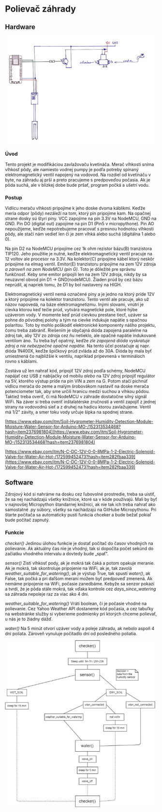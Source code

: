﻿# Polievač záhrady
## Hardware

![alt text](hardware_doc.png "Title")

### Úvod

Tento projekt je modifikáciou zavlažovaču kvetináča. Merač vlhkosti sníma vlhkosť pôdy, ale namiesto vodnej pumpy je podľa potreby spínaný elektromagnetický ventil napojený na vodovod. Na rozdiel od kvetináču v byte, na záhradu aj prší a preto pracujeme s predpoveďou počasia. Ak je pôda suchá, ale v blízkej dobe bude pršať, program počká a ušetrí vodu.

### Postup

Vidlicu meraču vlhkosti pripojíme k jeho doske dvoma káblikmi. Keďže meria odpor (pôdy) nezáleží na tom, ktorý pin pripojíme kam. Na opačnej strane dosky sú štyri piny. VCC zapojíme na pin 3.3V na NodeMCU, GND na GND. Pin DO (digital out) zapojíme na pin D1 (Pin5 v micropythone). Pin AO nepoužijeme, keďže nepotrebujeme pracovať s presnou hodnotou vlhkosti pôdy, ale stačí nám vedieť len či je zem vlhká alebo suchá (digitálna 1 alebo 0).

Na pin D2 na NodeMCU pripojíme cez 1k ohm rezistor bázu(B) tranzistora TIP120. Jeho použitie je nutné, keďže elektromagnetický ventil pracuje na 12 voltov ale procesor na 3.3V. Na kolektor(C) pripojíme kábel ktorý neskôr pripojíme na elmag ventil. Emitor(E) tranzistoru pripojíme na zem 12V zdroja _a zároveň na zem NodeMCU (pin G)._ Toto je dôležité pre správnu funkčnosť. Keby sme emitor pripojili len na zem 12V zdroja, nikdy by sa neuzavrel obvod pin D1 -&gt; GND(nodeMCU). Žiaden prúd by cez bázu neprúdil, aj napriek tomu, že D1 by bol nastavený na HIGH.

Elektromagnetický ventil nemá označené piny a je jedno na ktorý príde 12V a ktorý pripojíme na kolektor tranzistoru. Tento ventil ale pracuje, ako už názov napovedá, na báze elektromagnetizmu. Inými slovami, vnútri je cievka ktorou keď tečie prúd, vytvára magnetické pole, ktoré hýbe uzáverom vody. V momente keď prúd cievkou prestane tiecť, uzáver sa pohne do pôvodnej polohy a tým na cievke indukuje napätie s opačnou polaritou. Toto by mohlo poškodiť elektronické komponenty nášho projektu, čomu treba zabrániť. Riešením je obyčajná dióda zapojená paralelne na zdroj tak, aby 12V zo zdroja cez ňu netieklo, ale opačné napätie indukované ventilom áno. Tu treba byť opatrný, keďže _zle zapojená dióda vyskratuje zdroj a nie nebezpečné opačné napätie._ Na tento účel postačuje aj napr. dióda 1N400X, keďže špičkový prúd zvláda až do 30A. Dióda by mala byť umiestnená čo najbližšie k ventilu, napríklad pripevnená v termináloch rovno s káblami.

Zostáva už len nahrať kód, pripojiť 12V zdroj podľa schémy, NodeMCU napájať cez USB z nabíjačky od mobilu _alebo_ na 12V zdroj pripojiť regulátor na 5V, ktorého výstup príde na pin VIN a zem na G. Potom stačí pichnúť vidlicu merača do zeme a malým šrobovákom nastaviť na doske merača potenciometer tak, aby sme určili hranicu medzi suchou a vlhkou pôdou. Taktiež treba overiť, či má NodeMCU v záhrade dostatočne silný signál WiFi. Na záver si treba overiť inštalatérske zručnosti a ventil zapojiť z jednej strany na vodovodnú sieť a z druhej na hadicu ktorou zavlažujeme. Ventil má 1/2&quot; závity, a smer toku vody určuje šípka na spodnej strane.

[https://www.ebay.com/itm/Soil-Hygrometer-Humidity-Detection-Module-Moisture-Water-Sensor-for-Arduino-MO-/152313534468?hash=item2376981804](https://www.ebay.com/itm/Soil-Hygrometer-Humidity-Detection-Module-Moisture-Water-Sensor-for-Arduino-MO-/152313534468?hash=item2376981804)

[https://www.ebay.com/itm/N-C-DC-12V-0-0-8MPa-1-2-Electric-Solenoid-Valve-for-Water-Air-Hot-/172599452473?hash=item282fbaa339](https://www.ebay.com/itm/N-C-DC-12V-0-0-8MPa-1-2-Electric-Solenoid-Valve-for-Water-Air-Hot-/172599452473?hash=item282fbaa339)

## Software

Zdrojový kód si nahráme na dosku cez ľubovolné prostredie, treba sa uistiť, že sa nej nachádzajú všetky knižnice, ktoré sa v kóde používajú. Mali by byť v najnovšej Micropython štandarnej knižnici, ak nie tak ich treba nahrať ako samostatné .py súbory, všetky sa nachádzajú na GitHube Micropythonu. Pri štarte počítača sa automaticky pustí funkcia chceker a bude bežať pokiaľ bude počítač zapnutý.

### Funkcie

*checker()*
Jedinou úlohou funkcie je dostať počítač do časov vhodných na polievanie. Ak aktuálny čas nie je vhodný, tak si   dopočíta počet sekúnd do začiatku vhodného intervalu a dovtedy bude „spať&quot;.

*sensor()*
Zistí vlhkosť pody, ak je mokrá tak čaká a potom opakuje meranie. Ak je mokrá, tak skontroluje pripojenie na WiFi, ak je, tak zavolá *weather\_suitable\_for\_watering()*, ak je výstup True, tak spustí *water()*, ak False, tak počká a pri daľšom meraní možem byť predpoveď zmenená. Ak nemáme pripojenie na WiFi, počasie zanedbáme. Kebyže sa senzor pokazí a tvrdí, že je pôda stále mokrá, tak vďaka kontrole cez *days\_since\_watering* sa záhrada nepoleje raz za viac ako 4 dni.

*weather\_suitable\_for\_watering()*
Vráti boolean, či je počasie vhodné na polievanie. Cez Yahoo Weather API dostaneme kód počasia, a cez tabuľky na webstránke služby si vyberieme podmienky pri ktorých chceme polievať, u nás je to žiadny dážď.

*water()*
Na 5 minút otvorí uzáver vody a poleje záhradu, ak nebolo aspoň 4 dni poliata. Zároveň vynuluje počítadlo dní od posledného poliatia.

 ![alt text](software_doc.png "Title")
